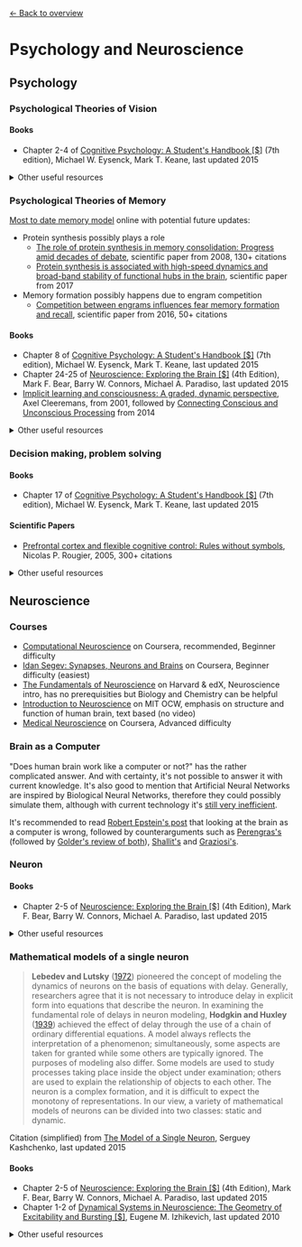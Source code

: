 [← Back to overview](../../../)

# Psychology and Neuroscience

## Psychology

### Psychological Theories of Vision

#### Books
* Chapter 2-4 of [Cognitive Psychology: A Student's Handbook [$]](http://amzn.to/2jwcMGb) (7th edition), Michael W. Eysenck,‎ Mark T. Keane, last updated 2015

<details>
<summary>Other useful resources</summary>

#### Interesting
* [Why we have blind spots - and how to see the blood vessels inside your own eye](https://youtu.be/L_W-IXqoxHA)
* [Example of the motion aftereffect](https://strobe.cool/)

#### Keywords
* [Sensory Organs](https://en.wikipedia.org/wiki/Sense)
* [Theories of Color Vision](http://psych.ucalgary.ca/PACE/VA-Lab/colourperceptionweb/theories.htm)
* [Psychophysics](https://en.wikipedia.org/wiki/Psychophysics)
* [Eye Tracking](https://en.wikipedia.org/wiki/Eye_tracking)
* [Theories of Vision](http://www.socsci.uci.edu/~pjmaddy/bio/vision%20theory%2015-16.pdf)
* [Pattern Recognition](https://en.wikipedia.org/wiki/Pattern_recognition)
* [Object Recognition](https://en.wikipedia.org/wiki/Outline_of_object_recognition)
* [Depth perception](https://en.wikipedia.org/wiki/Depth_perception)
* [Gestalt Theory](https://en.wikipedia.org/wiki/Gestalt_psychology)
* [David Marr Theory](https://en.wikipedia.org/wiki/David_Marr_(neuroscientist)#Theories_of_cerebellum.2C_hippocampus.2C_and_neocortex)
* [Recognition-by-components theory (Biedermann Theory)](https://en.wikipedia.org/wiki/Recognition-by-components_theory)
* [James J. Gibson Theory](https://en.wikipedia.org/wiki/James_J._Gibson#Gibson.27s_approach_to_visual_perception)
</details>

### Psychological Theories of Memory
[Most to date memory model](https://en.wikibooks.org/wiki/Cognitive_Psychology_and_Cognitive_Neuroscience/Memory) online with potential future updates:
* Protein synthesis possibly plays a role
  * [The role of protein synthesis in memory consolidation: Progress amid decades of debate](https://dx.doi.org/10.1016%2Fj.nlm.2007.09.010), scientific paper from 2008, 130+ citations
  * [Protein synthesis is associated with high-speed dynamics and broad-band stability of functional hubs in the brain](https://dx.doi.org/10.1016%2Fj.neuroimage.2017.04.062), scientific paper from 2017
* Memory formation possibly happens due to engram competition
  * [Competition between engrams influences fear memory formation and recall](https://dx.doi.org/10.1126/science.aaf0594), scientific paper from 2016, 50+ citations

#### Books
* Chapter 8 of [Cognitive Psychology: A Student's Handbook [$]](http://amzn.to/2jwcMGb) (7th edition), Michael W. Eysenck,‎ Mark T. Keane, last updated 2015
* Chapter 24-25 of [Neuroscience: Exploring the Brain [$]](http://amzn.to/2zMmWxl) (4th Edition), Mark F. Bear,‎ Barry W. Connors,‎ Michael A. Paradiso, last updated 2015
* [Implicit learning and consciousness: A graded, dynamic perspective](https://pdfs.semanticscholar.org/6813/6c840920f66f2b006c109af76925c9e3762c.pdf), Axel Cleeremans, from ‎2001, followed by [Connecting Conscious and Unconscious Processing](http://dx.doi.org/10.1111/cogs.12149) from 2014

<details>
<summary>Other useful resources</summary>

#### Keywords
* [Atkinson–Shiffrin memory model](https://en.wikipedia.org/wiki/Atkinson%E2%80%93Shiffrin_memory_model)
* [Baddeley's model of working memory](https://en.wikipedia.org/wiki/Baddeley%27s_model_of_working_memory)
* [Mental representation of knowledge](https://en.wikipedia.org/wiki/Mental_representation), recommended book [Computer-Based Diagnostics and Systematic Analysis of Knowledge [$]](http://amzn.to/2jtMLaC), possible to obtain [free sample about Mental representation](http://www.springer.com/cda/content/document/cda_downloaddocument/9781441956613-c1.pdf?SGWID=0-0-45-855943-p173946013)
* [Episodic memory](https://en.wikipedia.org/wiki/Episodic_memory)
* [Autobiographical memory](https://en.wikipedia.org/wiki/Autobiographical_memory)
* [Implicit and explicit processes](https://doi.org/10.1016/j.neuron.2008.10.032), scientific paper from 2008, 260+ citations
* [Dual process theory](https://en.wikipedia.org/wiki/Dual_process_theory)
* [Artificial grammar learning](https://en.wikipedia.org/wiki/Artificial_grammar_learning)

</details>

### Decision making, problem solving

#### Books
* Chapter 17 of [Cognitive Psychology: A Student's Handbook [$]](http://amzn.to/2jwcMGb) (7th edition), Michael W. Eysenck,‎ Mark T. Keane, last updated 2015

#### Scientific Papers
* [Prefrontal cortex and flexible cognitive control: Rules without symbols](https://doi.org/10.1073/pnas.0502455102), Nicolas P. Rougier, 2005, 300+ citations

<details>
<summary>Other useful resources</summary>

#### Keywords
* [Prefrontal cortex](https://en.wikipedia.org/wiki/Prefrontal_cortex)
* [Assessment of executive functions](https://doi.org/10.1016/j.acn.2007.08.010), Raymond C. K. Chan, scientific paper from 2007, 900+ citations
* [Problem solving](https://en.wikipedia.org/wiki/Problem_solving)
* [Insight](https://en.wikipedia.org/wiki/Insight)
* [Decision-making](https://en.wikipedia.org/wiki/Decision-making) (Judgement)
* [Probability judgements](https://en.wikipedia.org/wiki/Absolute_probability_judgement)
* [Bayesian probability](https://en.wikipedia.org/wiki/Bayesian_probability)
* [Framing](https://en.wikipedia.org/wiki/Framing_(social_sciences))
* [Heuristics](https://en.wikipedia.org/wiki/Heuristic)
</details>

## Neuroscience

### Courses
* [Computational Neuroscience](https://www.coursera.org/learn/computational-neuroscience) on Coursera, recommended, Beginner difficulty
* [Idan Segev: Synapses, Neurons and Brains](https://www.coursera.org/learn/synapses/) on Coursera, Beginner difficulty (easiest) <!-- very simple, lower quality, possibly remove this link in the future -->
* [The Fundamentals of Neuroscience](https://www.mcb80x.org/) on Harvard & edX, Neuroscience intro, has no prerequisities but Biology and Chemistry can be helpful
* [Introduction to Neuroscience](https://ocw.mit.edu/courses/brain-and-cognitive-sciences/9-01-introduction-to-neuroscience-fall-2007/) on MIT OCW, emphasis on structure and function of human brain, text based (no video)
* [Medical Neuroscience](https://www.coursera.org/learn/medical-neuroscience) on Coursera, Advanced difficulty

### Brain as a Computer
"Does human brain work like a computer or not?" has the rather complicated answer. And with certainty, it's not possible to answer it with current knowledge. It's also good to mention that Artificial Neural Networks are inspired by Biological Neural Networks, therefore they could possibly simulate them, although with current technology it's [still very inefficient](http://agi-roadmap.sablatura.info/).

It's recommended to read [Robert Epstein's post](https://aeon.co/essays/your-brain-does-not-process-information-and-it-is-not-a-computer) that looking at the brain as a computer is wrong, followed by counterarguments such as [Perengras's](http://lukependergrass.work/blog/the-information-processing-brain) (followed by [Golder's review of both](https://medium.com/@gdoteof/a-response-to-a-response-to-the-empty-brain-the-information-processing-brain-dde4c6d3aecd)), [Shallit's](http://recursed.blogspot.com/2016/05/yes-your-brain-certainly-is-computer.html) and [Graziosi's](https://sergiograziosi.wordpress.com/2016/05/22/robert-epsteins-empty-essay/).

### Neuron

#### Books
* Chapter 2-5 of [Neuroscience: Exploring the Brain [$]](http://amzn.to/2zMmWxl) (4th Edition), Mark F. Bear,‎ Barry W. Connors,‎ Michael A. Paradiso, last updated 2015

<details>
<summary>Other useful resources</summary>

#### Keywords
* [Anatomy and histology of a neuron](https://en.wikipedia.org/wiki/Neuron#Anatomy_and_histology), [follow up schematic](https://en.wikipedia.org/wiki/File:Complete_neuron_cell_diagram_en.svg)
* [Membrane potential](https://en.wikipedia.org/wiki/Membrane_potential)
* [Action potential](https://en.wikipedia.org/wiki/Action_potential)
* [Neurotransmission](https://en.wikipedia.org/wiki/Neurotransmission)
* [Afferent (sensory) neurons](https://en.wikipedia.org/wiki/Sensory_neuron)
* [Neurotransmitter](https://en.wikipedia.org/wiki/Neurotransmitter)
* [Excitatory postsynaptic potential](https://en.wikipedia.org/wiki/Excitatory_postsynaptic_potential)
* [Inhibitory postsynaptic potential](https://en.wikipedia.org/wiki/Inhibitory_postsynaptic_potential)
* [Ionotropic effect](https://en.wikipedia.org/wiki/Ionotropic_effect)
* [Metabotropic receptor](https://en.wikipedia.org/wiki/Metabotropic_receptor)
* [Microcircuits neuroscience to understand pathophysiology](https://dx.doi.org/10.18632%2Foncotarget.14792), scientific paper from 2017
* [Nernst equation](https://en.wikipedia.org/wiki/Nernst_equation)
</details>

### Mathematical models of a single neuron
> **Lebedev and Lutsky** ([1972](https://scholar.google.com/scholar_lookup?title=Physiology%20of%20movements%20and%20activity&author=NA.%20Bernstein&publication_year=1990)) pioneered the concept of modeling the dynamics of neurons on the basis of equations with delay. Generally, researchers agree that it is not necessary to introduce delay in explicit form into equations that describe the neuron. In examining the fundamental role of delays in neuron modeling, **Hodgkin and Huxley** ([1939](https://scholar.google.com/scholar_lookup?title=Models%20of%20neural%20dynamics%20in%20brain%20information%20processing%E2%80%94Results%20of%20%E2%80%9Cdecade%E2%80%9D&author=GN.%20Borisyuk&author=RM.%20Borisyuk&author=YB.%20Kazanovich&author=GR.%20Ivanitsky&journal=UFMN&volume=172&issue=10&pages=1189-1214&publication_year=2002)) achieved the effect of delay through the use of a chain of ordinary differential equations. A model always reflects the interpretation of a phenomenon; simultaneously, some aspects are taken for granted while some others are typically ignored. The purposes of modeling also differ. Some models are used to study processes taking place inside the object under examination; others are used to explain the relationship of objects to each other. The neuron is a complex formation, and it is difficult to expect the monotony of representations. In our view, a variety of mathematical models of neurons can be divided into two classes: static and dynamic.

Citation (simplified) from [The Model of a Single Neuron](https://link.springer.com/chapter/10.1007/978-3-319-19866-8_1), Serguey Kashchenko, last updated 2015

#### Books
* Chapter 2-5 of [Neuroscience: Exploring the Brain [$]](http://amzn.to/2zMmWxl) (4th Edition), Mark F. Bear,‎ Barry W. Connors,‎ Michael A. Paradiso, last updated 2015
* Chapter 1-2 of [Dynamical Systems in Neuroscience: The Geometry of Excitability and Bursting [$]](http://amzn.to/2i41xVi), Eugene M. Izhikevich, last updated 2010

<details>
<summary>Other useful resources</summary>

#### Keywords
* [Ionic conductivity](https://en.wikipedia.org/wiki/Ionic_conductivity_(solid_state)), [Fundamental questions relating to ion conduction in disordered solids](http://citeseerx.ist.psu.edu/viewdoc/download?doi=10.1.1.517.6087&rep=rep1&type=pdf)([DOI](http://dx.doi.org/10.1088/0034-4885/72/4/046501)), Jeppe C Dyre, 2009, 200+ citations
* [Leaky Integrate-and-Fire Model](https://pdfs.semanticscholar.org/b010/5f0c0f1d9072e71c93d55cc55c9648c09648.pdf), Emin Orhan, 2012 followed by [Gerstner's web](http://icwww.epfl.ch/~gerstner/SPNM/node26.html)
* [Quadratic Integrate and Fire](http://neuronaldynamics.epfl.ch/online/Ch5.S3.html), [Chaotic solutions in the quadratic integrate-and-fire neuron with adaptation](https://dx.doi.org/10.1007%2Fs11571-008-9069-6), Gang Zheng and Arnaud Tonnelier, 2009, 11 citations
* [Hodgkin–Huxley model](https://www.ncbi.nlm.nih.gov/pmc/articles/PMC1392413/pdf/jphysiol01442-0106.pdf), 1952, 20k citations, simplified: [A brief historical perspective: Hodgkin and Huxley](https://dx.doi.org/10.1113%2Fjphysiol.2012.230458), Christof J Schwiening, 2009, 40+ citations
* [Cable theory](https://en.wikipedia.org/wiki/Cable_theory), [Electric current flow in excitable cells](https://www.researchgate.net/profile/Julian_Jack/publication/237128081_Electric_Current_Flow_In_Excitable_Cells/links/0deec53466f1fd7bc1000000.pdf), JJB Jack, D Noble, RW Tsien, 1975, 2k citations, followed by [Cable theory for dendritic neurons](http://dl.acm.org/citation.cfm?id=94608)
* [Simple Model of Spiking Neurons (Izhikevich's model)](https://www.izhikevich.org/publications/spikes.htm)([PDF](https://www.izhikevich.org/publications/spikes.pdf))
* [Perceptron](https://en.wikipedia.org/wiki/Perceptron)
* [Blue Brain Project](https://bluebrain.epfl.ch/), creating a digital reconstruction of the brain by reverse-engineering mammalian brain circuitry
</details>
